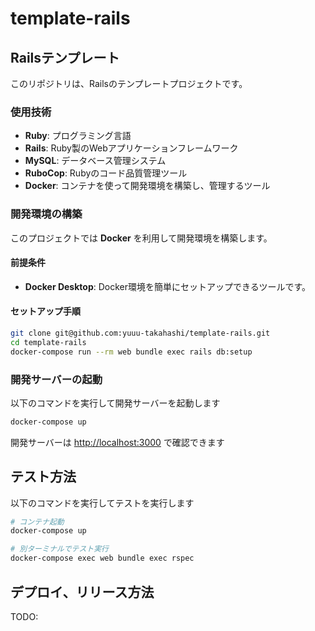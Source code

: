 # template-rails

## Railsテンプレート

このリポジトリは、Railsのテンプレートプロジェクトです。

### 使用技術

- **Ruby**: プログラミング言語
- **Rails**: Ruby製のWebアプリケーションフレームワーク
- **MySQL**: データベース管理システム
- **RuboCop**: Rubyのコード品質管理ツール
- **Docker**: コンテナを使って開発環境を構築し、管理するツール

### 開発環境の構築

このプロジェクトでは **Docker** を利用して開発環境を構築します。

#### 前提条件

- **Docker Desktop**: Docker環境を簡単にセットアップできるツールです。

#### セットアップ手順

```bash
git clone git@github.com:yuuu-takahashi/template-rails.git
cd template-rails
docker-compose run --rm web bundle exec rails db:setup
```

### 開発サーバーの起動

以下のコマンドを実行して開発サーバーを起動します

```bash
docker-compose up
```

開発サーバーは <http://localhost:3000> で確認できます

## テスト方法

以下のコマンドを実行してテストを実行します

```bash
# コンテナ起動
docker-compose up

# 別ターミナルでテスト実行
docker-compose exec web bundle exec rspec
```

## デプロイ、リリース方法

 TODO:
